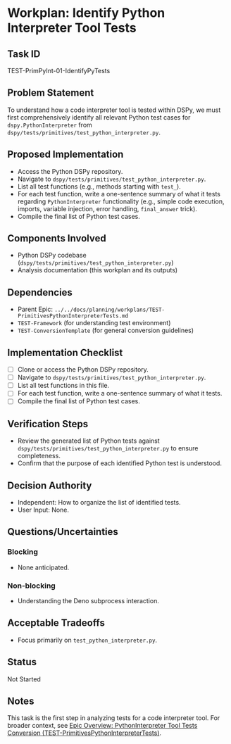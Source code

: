 # Workplan: Identify Python Interpreter Tool Tests

## Task ID
TEST-PrimPyInt-01-IdentifyPyTests

## Problem Statement
To understand how a code interpreter tool is tested within DSPy, we must first comprehensively identify all relevant Python test cases for `dspy.PythonInterpreter` from `dspy/tests/primitives/test_python_interpreter.py`.

## Proposed Implementation
- Access the Python DSPy repository.
- Navigate to `dspy/tests/primitives/test_python_interpreter.py`.
- List all test functions (e.g., methods starting with `test_`).
- For each test function, write a one-sentence summary of what it tests regarding `PythonInterpreter` functionality (e.g., simple code execution, imports, variable injection, error handling, `final_answer` trick).
- Compile the final list of Python test cases.

## Components Involved
- Python DSPy codebase (`dspy/tests/primitives/test_python_interpreter.py`)
- Analysis documentation (this workplan and its outputs)

## Dependencies
- Parent Epic: `../../docs/planning/workplans/TEST-PrimitivesPythonInterpreterTests.md`
- `TEST-Framework` (for understanding test environment)
- `TEST-ConversionTemplate` (for general conversion guidelines)

## Implementation Checklist
- [ ] Clone or access the Python DSPy repository.
- [ ] Navigate to `dspy/tests/primitives/test_python_interpreter.py`.
- [ ] List all test functions in this file.
- [ ] For each test function, write a one-sentence summary of what it tests.
- [ ] Compile the final list of Python test cases.

## Verification Steps
- Review the generated list of Python tests against `dspy/tests/primitives/test_python_interpreter.py` to ensure completeness.
- Confirm that the purpose of each identified Python test is understood.

## Decision Authority
- Independent: How to organize the list of identified tests.
- User Input: None.

## Questions/Uncertainties
### Blocking
- None anticipated.
### Non-blocking
- Understanding the Deno subprocess interaction.

## Acceptable Tradeoffs
- Focus primarily on `test_python_interpreter.py`.

## Status
Not Started

## Notes
This task is the first step in analyzing tests for a code interpreter tool.
For broader context, see [Epic Overview: PythonInterpreter Tool Tests Conversion (TEST-PrimitivesPythonInterpreterTests)](../../docs/planning/workplans/TEST-PrimitivesPythonInterpreterTests.md).